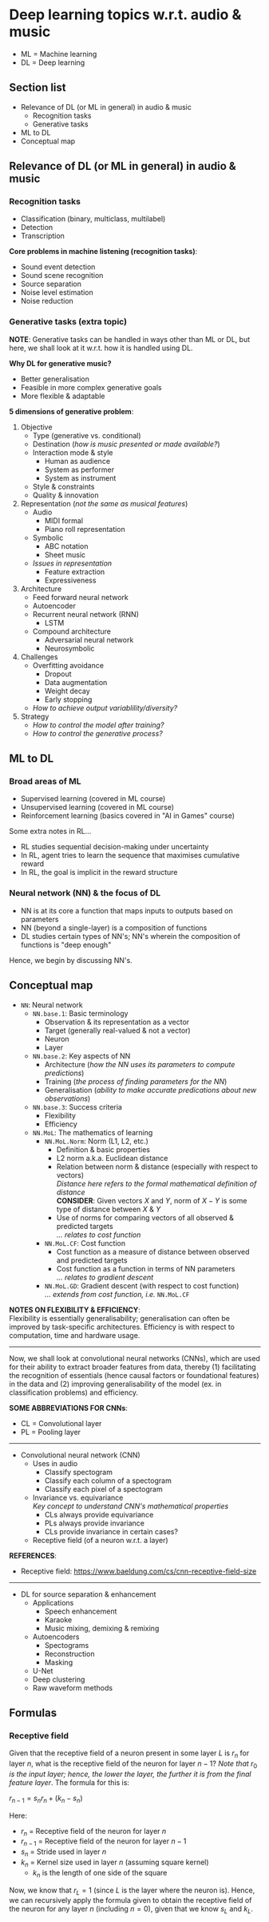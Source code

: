# Deep learning topics w.r.t. audio & music

- ML = Machine learning
- DL = Deep learning

## Section list
- Relevance of DL (or ML in general) in audio & music
    - Recognition tasks
    - Generative tasks
- ML to DL
- Conceptual map

## Relevance of DL (or ML in general) in audio & music
### Recognition tasks
- Classification (binary, multiclass, multilabel)
- Detection
- Transcription

**Core problems in machine listening (recognition tasks)**:

- Sound event detection
- Sound scene recognition
- Source separation
- Noise level estimation
- Noise reduction

### Generative tasks (extra topic)
**NOTE**: Generative tasks can be handled in ways other than ML or DL, but here, we shall look at it w.r.t. how it is handled using DL.

**Why DL for generative music?**

- Better generalisation
- Feasible in more complex generative goals
- More flexible & adaptable

**5 dimensions of generative problem**:

1. Objective
    - Type (generative vs. conditional)
    - Destination (_how is music presented or made available?_)
    - Interaction mode & style
        - Human as audience
        - System as performer
        - System as instrument
    - Style & constraints
    - Quality & innovation
2. Representation (_not the same as musical features_)
    - Audio
        - MIDI formal
        - Piano roll representation
    - Symbolic
        - ABC notation
        - Sheet music
    - _Issues in representation_
        - Feature extraction
        - Expressiveness
3. Architecture
    - Feed forward neural network
    - Autoencoder
    - Recurrent neural network (RNN)
        - LSTM
    - Compound architecture
        - Adversarial neural network
        - Neurosymbolic
4. Challenges
    - Overfitting avoidance
        - Dropout
        - Data augmentation
        - Weight decay
        - Early stopping
    - _How to achieve output variablility/diversity?_
5. Strategy
    - _How to control the model after training?_
    - _How to control the generative process?_

## ML to DL
### Broad areas of ML
- Supervised learning (covered in ML course)
- Unsupervised learning (covered in ML course)
- Reinforcement learning (basics covered in "AI in Games" course)

Some extra notes in RL...

- RL studies sequential decision-making under uncertainty
- In RL, agent tries to learn the sequence that maximises cumulative reward
- In RL, the goal is implicit in the reward structure

### Neural network (NN) & the focus of DL
- NN is at its core a function that maps inputs to outputs based on parameters
- NN (beyond a single-layer) is a composition of functions
- DL studies certain types of NN's; NN's wherein the composition of functions is "deep enough"

Hence, we begin by discussing NN's.

## Conceptual map
- `NN`: Neural network
    - `NN.base.1`: Basic terminology
        - Observation & its representation as a vector
        - Target (generally real-valued & not a vector)
        - Neuron
        - Layer
    - `NN.base.2`: Key aspects of NN
        - Architecture (_how the NN uses its parameters to compute predictions_)
        - Training (_the process of finding parameters for the NN_)
        - Generalisation (_ability to make accurate predications about new observations_)
    - `NN.base.3`: Success criteria
        - Flexibility
        - Efficiency
    - `NN.MoL`: The mathematics of learning
        - `NN.MoL.Norm`: Norm (L1, L2, etc.)
            - Definition & basic properties
            - L2 norm a.k.a. Euclidean distance
            - Relation between norm & distance (especially with respect to vectors)<br> _Distance here refers to the formal mathematical definition of distance_ <br> **CONSIDER**: Given vectors $X$ and $Y$, norm of $X-Y$ is some type of distance between $X$ & $Y$
            - Use of norms for comparing vectors of all observed & predicted targets<br> _... relates to cost function_
        - `NN.MoL.CF`: Cost function
            - Cost function as a measure of distance between observed and predicted targets
            - Cost function as a function in terms of NN parameters<br> _... relates to gradient descent_
        - `NN.MoL.GD`: Gradient descent (with respect to cost function)<br> _... extends from cost function, i.e._ `NN.MoL.CF`

**NOTES ON FLEXIBILITY & EFFICIENCY**:<br>Flexibility is essentially generalisability; generalisation can often be improved by task-specific architectures. Efficiency is with respect to computation, time and hardware usage.

---
Now, we shall look at convolutional neural networks (CNNs), which are used for their ability to extract broader features from data, thereby (1) facilitating the recognition of essentials (hence causal factors or foundational features) in the data and (2) improving generalisability of the model (ex. in classification problems) and efficiency.

**SOME ABBREVIATIONS FOR CNNs**:

- CL = Convolutional layer
- PL = Pooling layer

---

- Convolutional neural network (CNN)
    - Uses in audio
        - Classify spectogram
        - Classify each column of a spectogram
        - Classify each pixel of a spectogram
    - Invariance vs. equivariance <br> _Key concept to understand CNN's mathematical properties_
        - CLs always provide equivariance
        - PLs always provide invariance
        - CLs provide invariance in certain cases?
    - Receptive field (of a neuron w.r.t. a layer)

**REFERENCES**:

- Receptive field: https://www.baeldung.com/cs/cnn-receptive-field-size

---

- DL for source separation & enhancement
    - Applications
        - Speech enhancement
        - Karaoke
        - Music mixing, demixing & remixing
    - Autoencoders
        - Spectograms
        - Reconstruction
        - Masking
    - U-Net
    - Deep clustering
    - Raw waveform methods

## Formulas
### Receptive field
Given that the receptive field of a neuron present in some layer $L$ is $r_n$ for layer $n$, what is the receptive field of the neuron for layer $n-1$? _Note that_ $r_0$ _is the input layer; hence, the lower the layer, the further it is from the final feature layer_. The formula for this is:

$r_{n-1} = s_n r_n + (k_n - s_n)$

Here:

- $r_n$ = Receptive field of the neuron for layer $n$
- $r_{n-1}$ = Receptive field of the neuron for layer $n-1$
- $s_n$ = Stride used in layer $n$
- $k_n$ = Kernel size used in layer $n$ (assuming square kernel)
    - $k_n$ is the length of one side of the square

Now, we know that $r_L = 1$ (since $L$ is the layer where the neuron is). Hence, we can recursively apply the formula given to obtain the receptive field of the neuron for any layer $n$ (including $n = 0$), given that we know $s_L$ and $k_L$.
